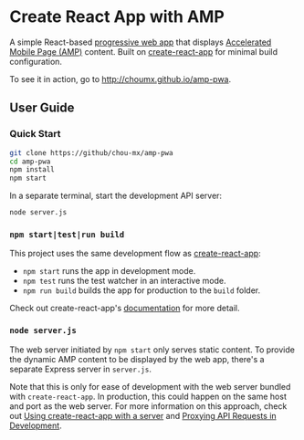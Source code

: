 # Create React App with AMP

A simple React-based [progressive web app](https://addyosmani.com/blog/getting-started-with-progressive-web-apps/) that displays [Accelerated Mobile Page (AMP)](https://ampproject.org) content. Built on [create-react-app](https://github.com/facebookincubator/create-react-app) for minimal build configuration.

To see it in action, go to http://choumx.github.io/amp-pwa.

## User Guide

### Quick Start

```sh
git clone https://github/chou-mx/amp-pwa
cd amp-pwa
npm install
npm start
```

In a separate terminal, start the development API server:
```sh
node server.js
```

### `npm start|test|run build`

This project uses the same development flow as [create-react-app](https://github.com/facebookincubator/create-react-app#npm-start):

- `npm start` runs the app in development mode.
- `npm test` runs the test watcher in an interactive mode.
- `npm run build` builds the app for production to the `build` folder.

Check out create-react-app's [documentation](https://github.com/facebookincubator/create-react-app#npm-start) for more detail.

### `node server.js`

The web server initiated by `npm start` only serves static content. To provide the dynamic AMP content to be displayed by the web app, there's a separate Express server in `server.js`.

Note that this is only for ease of development with the web server bundled with `create-react-app`. In production, this could happen on the same host and port as the web server. For more information on this approach, check out [Using create-react-app with a server](https://www.fullstackreact.com/articles/using-create-react-app-with-a-server/) and [Proxying API Requests in Development](https://github.com/facebookincubator/create-react-app/blob/master/template/README.md#proxying-api-requests-in-development).
